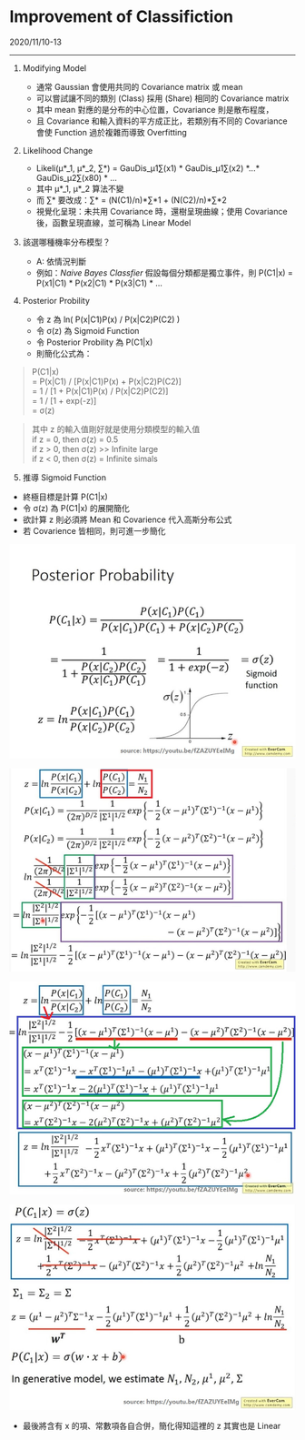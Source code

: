 Improvement of Classifiction
===
2020/11/10-13

---
1. Modifying Model
    * 通常 Gaussian 會使用共同的 Covariance matrix 或 mean<br>
    * 可以嘗試讓不同的類別 (Class) 採用 (Share) 相同的 Covariance matrix<br>
    * 其中 mean 對應的是分布的中心位置，Covariance 則是散布程度，<br>
    * 且 Covariance 和輸入資料的平方成正比，若類別有不同的 Covariance 會使 Function 過於複雜而導致 Overfitting<br>
1. Likelihood Change<br>
    * Likeli(μ\*_1, μ\*_2, ∑\*) = GauDis_μ1∑(x1) * GauDis_μ1∑(x2) \*...\* GauDis_μ2∑(x80) * ...<br>
    * 其中 μ\*_1, μ\*_2 算法不變<br>
    * 而 ∑\* 要改成：∑\* = (N(C1)/n)\*∑\*1 + (N(C2)/n)\*∑\*2
    * 視覺化呈現：未共用 Covariance 時，還樹呈現曲線；使用 Covariance 後，函數呈現直線，並可稱為 Linear Model

1. 該選哪種機率分布模型？<br>
    * A: 依情況判斷<br>
    * 例如：*Naive Bayes Classfier* 假設每個分類都是獨立事件，則 P(C1|x) = P(x1|C1) * P(x2|C1) * P(x3|C1) * ...

1. Posterior Probility
    * 令 z 為 ln( P(x|C1)P(x) / P(x|C2)P(C2) )<br>
    * 令 σ(z) 為 Sigmoid Function<br>
    * 令 Posterior Probility 為 P(C1|x)<br>
    * 則簡化公式為：
> P(C1|x)<br> 
> = P(x|C1) / [P(x|C1)P(x) + P(x|C2)P(C2)]<br>
> = 1 / [1 + P(x|C1)P(x) / P(x|C2)P(C2)]<br>
> = 1 / [1 + exp(-z)]<br>
> = σ(z)

> 其中 z 的輸入值剛好就是使用分類模型的輸入值<br>
>  if z = 0, then σ(z) = 0.5<br>
>  if z > 0, then σ(z) >> Infinite large<br>
>  if z < 0, then σ(z) =  Infinite simals<br>

5. 推導 Sigmoid Function 
* 終極目標是計算 P(C1|x)
* 令 σ(z) 為 P(C1|x) 的展開簡化
* 欲計算 z 則必須將 Mean 和 Covarience 代入高斯分布公式
* 若 Covarience 皆相同，則可進一步簡化

![Sigmoid derive 00](https://github.com/kuihao/Learning-record__Machine-learning/blob/main/Classification/log/sigmoid_0.jpg "Sigmoid derive 00")<br>

![Sigmoid derive 01](https://github.com/kuihao/Learning-record__Machine-learning/blob/main/Classification/log/sigmoid_1.jpg "Sigmoid derive 01")<br>

![Sigmoid derive 02](https://github.com/kuihao/Learning-record__Machine-learning/blob/main/Classification/log/sigmoid_2.jpg "Sigmoid derive 02")<br>

![Sigmoid derive 03](https://github.com/kuihao/Learning-record__Machine-learning/blob/main/Classification/log/sigmoid_3.jpg "Sigmoid derive 03")<br>
* 最後將含有 x 的項、常數項各自合併，簡化得知這裡的 z 其實也是 Linear 
